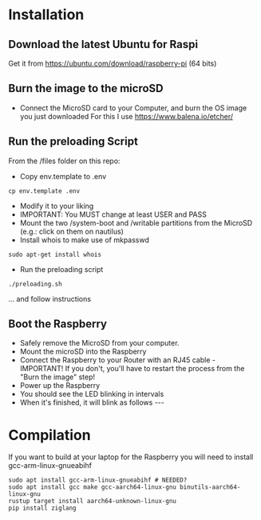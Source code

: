 # Installation

## Download the latest Ubuntu for Raspi
Get it from https://ubuntu.com/download/raspberry-pi (64 bits)

## Burn the image to the microSD
- Connect the MicroSD card to your Computer, and burn the OS image you just downloaded
For this I use https://www.balena.io/etcher/

## Run the preloading Script
From the /files folder on this repo:
- Copy env.template to .env
```
cp env.template .env
```
- Modify it to your liking
- IMPORTANT: You MUST change at least USER and PASS
- Mount the two /system-boot and /writable partitions from the MicroSD (e.g.: click on them on nautilus)
- Install whois to make use of mkpasswd
```
sudo apt-get install whois
```
- Run the preloading script
```
./preloading.sh
```
... and follow instructions

## Boot the Raspberry
- Safely remove the MicroSD from your computer.
- Mount the microSD into the Raspberry
- Connect the Raspberry to your Router with an RJ45 cable - IMPORTANT! If you don't, you'll have to restart the process from the "Burn the image" step!
- Power up the Raspberry
- You should see the LED blinking in intervals
- When it's finished, it will blink as follows --- 

# Compilation
If you want to build at your laptop for the Raspberry you will need to install gcc-arm-linux-gnueabihf
```
sudo apt install gcc-arm-linux-gnueabihf # NEEDED?
sudo apt install gcc make gcc-aarch64-linux-gnu binutils-aarch64-linux-gnu
rustup target install aarch64-unknown-linux-gnu
pip install ziglang
```
